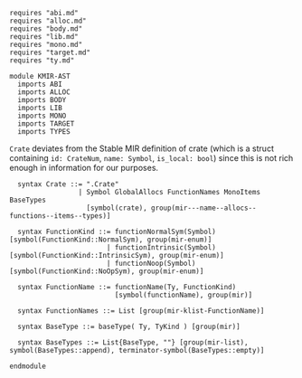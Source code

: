 ```k
requires "abi.md"
requires "alloc.md"
requires "body.md"
requires "lib.md"
requires "mono.md"
requires "target.md"
requires "ty.md"

module KMIR-AST
  imports ABI
  imports ALLOC
  imports BODY
  imports LIB
  imports MONO
  imports TARGET
  imports TYPES
```

`Crate` deviates from the Stable MIR definition of crate (which is a struct containing `id: CrateNum`, `name: Symbol`, `is_local: bool`) since this is not rich enough in information for our purposes. 
```k 
  syntax Crate ::= ".Crate"
                 | Symbol GlobalAllocs FunctionNames MonoItems BaseTypes
                   [symbol(crate), group(mir---name--allocs--functions--items--types)]

  syntax FunctionKind ::= functionNormalSym(Symbol) [symbol(FunctionKind::NormalSym), group(mir-enum)]
                        | functionIntrinsic(Symbol) [symbol(FunctionKind::IntrinsicSym), group(mir-enum)]
                        | functionNoop(Symbol)      [symbol(FunctionKind::NoOpSym), group(mir-enum)]

  syntax FunctionName ::= functionName(Ty, FunctionKind)
                          [symbol(functionName), group(mir)]

  syntax FunctionNames ::= List [group(mir-klist-FunctionName)]

  syntax BaseType ::= baseType( Ty, TyKind ) [group(mir)]

  syntax BaseTypes ::= List{BaseType, ""} [group(mir-list), symbol(BaseTypes::append), terminator-symbol(BaseTypes::empty)]

endmodule
```